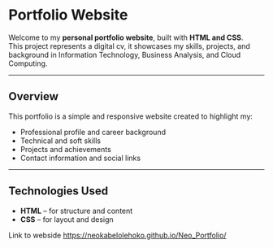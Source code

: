 # Portfolio Website

Welcome to my **personal portfolio website**, built with **HTML and CSS**.  
This project represents a digital cv, it showcases my skills, projects, and background in Information Technology, Business Analysis, and Cloud Computing.

---

## Overview

This portfolio is a simple and responsive website created to highlight my:
- Professional profile and career background  
- Technical and soft skills  
- Projects and achievements  
- Contact information and social links  

---

## Technologies Used

- **HTML** – for structure and content  
- **CSS** – for layout and design  


Link to webside https://neokabelolehoko.github.io/Neo_Portfolio/
